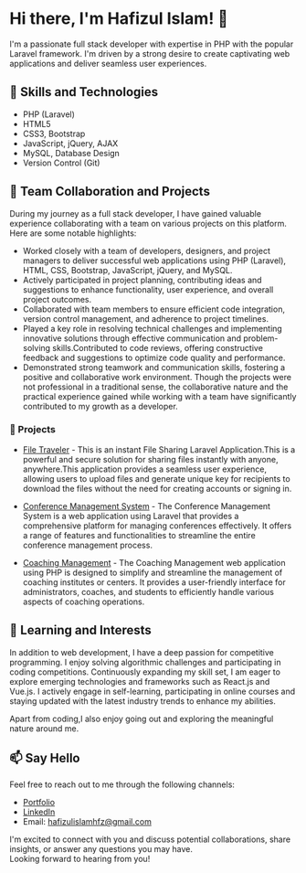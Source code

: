 # Hi there, I'm Hafizul Islam! 👋
I'm a passionate full stack developer with expertise in PHP with the popular Laravel framework. I'm driven by a strong desire to create captivating web applications and deliver seamless user experiences.

## 🚀 Skills and Technologies
- PHP (Laravel)
- HTML5
- CSS3, Bootstrap
- JavaScript, jQuery, AJAX
- MySQL, Database Design
- Version Control (Git)

<!-- ## 💼 Experience
- [Company/Organization Name](https://example.com) - Position (Year - Present)
  - Description of responsibilities and accomplishments. -->
  ## 💼 Team Collaboration and Projects
During my journey as a full stack developer, I have gained valuable experience collaborating with a team on various projects on this platform. Here are some notable highlights:
- Worked closely with a team of developers, designers, and project managers to deliver successful web applications using PHP (Laravel), HTML, CSS, Bootstrap, JavaScript, jQuery, and MySQL.
- Actively participated in project planning, contributing ideas and suggestions to enhance functionality, user experience, and overall project outcomes.
- Collaborated with team members to ensure efficient code integration, version control management, and adherence to project timelines.
- Played a key role in resolving technical challenges and implementing innovative solutions through effective communication and problem-solving skills.Contributed to code reviews, offering constructive feedback and suggestions to optimize code quality and performance.
- Demonstrated strong teamwork and communication skills, fostering a positive and collaborative work environment.
Though the projects were not professional in a traditional sense, the collaborative nature and the practical experience gained while working with a team have significantly contributed to my growth as a developer.
### 🔭 Projects

- [File Traveler](https://github.com/hafizulislamhfz/File-Traveler.git) - 
This is an instant File Sharing Laravel Application.This is a powerful and secure solution for sharing files instantly with anyone, anywhere.This application provides a seamless user experience, allowing users to upload files and generate unique key for recipients to download the files without the need for creating accounts or signing in.

- [Conference Management System](https://github.com/hafizulislamhfz/Conference-Management-System) - 
The Conference Management System is a web application using Laravel that provides a comprehensive platform for managing conferences effectively. It offers a range of features and functionalities to streamline the entire conference management process.

- [Coaching Management](https://github.com/hafizulislamhfz/Coaching-Management) - The Coaching Management web application using PHP is designed to simplify and streamline the management of coaching institutes or centers. It provides a user-friendly interface for administrators, coaches, and students to efficiently handle various aspects of coaching operations.

## 🌱 Learning and Interests
In addition to web development, I have a deep passion for competitive programming. I enjoy solving algorithmic challenges and participating in coding competitions.
Continuously expanding my skill set, I am eager to explore emerging technologies and frameworks such as React.js and Vue.js. I actively engage in self-learning, participating in online courses and staying updated with the latest industry trends to enhance my abilities.

Apart from coding,I also enjoy going out and exploring the meaningful nature around me.

## 📫 Say Hello

Feel free to reach out to me through the following channels:

- [Portfolio](https://hafizulislamhfz.github.io/Hafizul-portfolio/)
- [LinkedIn](https://www.linkedin.com/in/hafizulislamhfz/)
- Email: [hafizulislamhfz@gmail.com](mailto:hafizulislamhfz@gmail.com)

I'm excited to connect with you and discuss potential collaborations, share insights, or answer any questions you may have.<br>
Looking forward to hearing from you!
